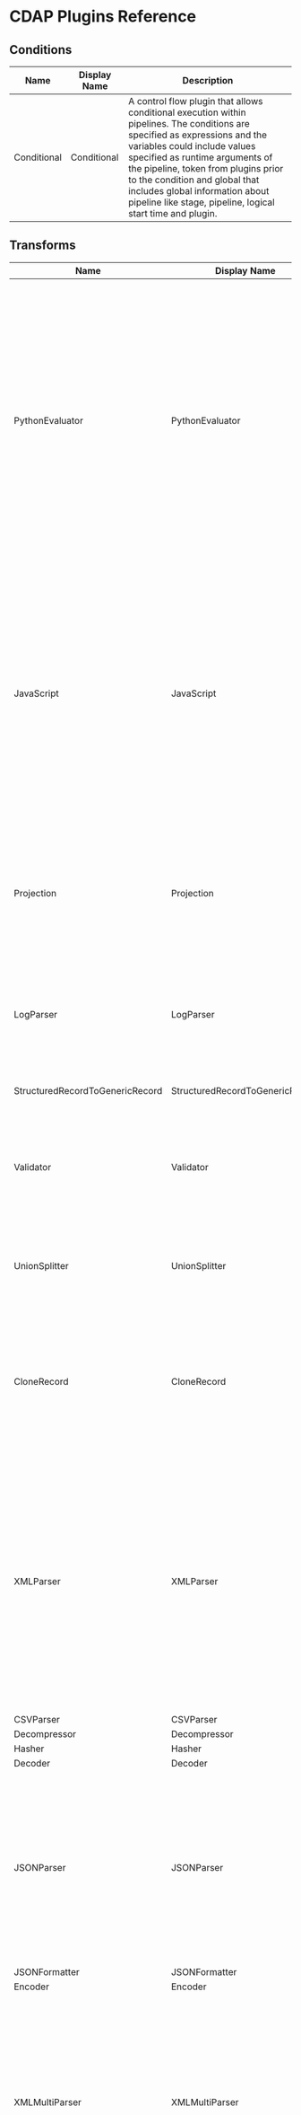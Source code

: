# CDAP Plugins Reference

## Conditions

|   Name    |Display Name|                                                                                                                                                                             Description                                                                                                                                                                              |
|-----------|------------|----------------------------------------------------------------------------------------------------------------------------------------------------------------------------------------------------------------------------------------------------------------------------------------------------------------------------------------------------------------------|
|Conditional|Conditional |A control flow plugin that allows conditional execution within pipelines. The conditions are specified as expressions and the variables could include values specified as runtime arguments of the pipeline, token from plugins prior to the condition and global that includes global information about pipeline like stage, pipeline, logical start time and plugin.|


## Transforms

|             Name              |         Display Name          |                                                                                                                                                                                  Description                                                                                                                                                                                  |
|-------------------------------|-------------------------------|-------------------------------------------------------------------------------------------------------------------------------------------------------------------------------------------------------------------------------------------------------------------------------------------------------------------------------------------------------------------------------|
|PythonEvaluator                |PythonEvaluator                |Executes user-provided python code that transforms one record into zero or more records. Each input record is converted into a dictionary which can be directly accessed in python. The transform expects to receive a dictionary as input, which it can process and emit zero or more transformed dictionaries, or emit an error dictionary using the provided emitter object.|
|JavaScript                     |JavaScript                     |Executes user-provided JavaScript that transforms one record into zero or more records. Input records are converted into JSON objects which can be directly accessed in JavaScript. The transform expects to receive a JSON object as input, which it can process and emit zero or more records or emit error using the provided emitter object.                               |
|Projection                     |Projection                     |The Projection transform lets you drop, keep, rename, and cast fields to a different type. Fields are first dropped based on the drop or keep field, then cast, then renamed.                                                                                                                                                                                                  |
|LogParser                      |LogParser                      |Parses logs from any input source for relevant information such as URI, IP, browser, device, HTTP status code, and timestamp.                                                                                                                                                                                                                                                  |
|StructuredRecordToGenericRecord|StructuredRecordToGenericRecord|Transforms a StructuredRecord into an Avro GenericRecord.                                                                                                                                                                                                                                                                                                                      |
|Validator                      |Validator                      |Validates a record, writing to an error dataset if the record is invalid. Otherwise it passes the record on to the next stage.                                                                                                                                                                                                                                                 |
|UnionSplitter                  |UnionSplitter                  |The union splitter is used to split data by a union schema, so that type specific logic can be done downstream.                                                                                                                                                                                                                                                                |
|CloneRecord                    |CloneRecord                    |Makes a copy of every input record received for a configured number of times on the output.  This transform does not change any record fields or types. It's an identity transform.                                                                                                                                                                                            |
|XMLParser                      |XMLParser                      |The XML Parser Transform uses XPath to extract fields from a complex XML event. This plugin should generally be used in conjunction with the XML Reader Batch Source. The XML Reader will provide individual events to the XML Parser, which will be responsible for extracting fields from the events and mapping them to the output schema.                                  |
|CSVParser                      |CSVParser                      |                                                                                                                                                                                                                                                                                                                                                                               |
|Decompressor                   |Decompressor                   |                                                                                                                                                                                                                                                                                                                                                                               |
|Hasher                         |Hasher                         |                                                                                                                                                                                                                                                                                                                                                                               |
|Decoder                        |Decoder                        |                                                                                                                                                                                                                                                                                                                                                                               |
|JSONParser                     |JSONParser                     |Parses an input JSON event into a record. The input JSON event could be either a map of string fields to values or it could be a complex nested JSON structure. The plugin allows you to express JSON paths for extracting fields from complex nested input JSON.                                                                                                              |
|JSONFormatter                  |JSONFormatter                  |                                                                                                                                                                                                                                                                                                                                                                               |
|Encoder                        |Encoder                        |                                                                                                                                                                                                                                                                                                                                                                               |
|XMLMultiParser                 |XMLMultiParser                 |The XML Multi Parser Transform uses XPath to extract fields from an XML document. It will generate records from the children of the element specified by the XPath. If there is some error parsing the document or building the record, the problematic input record will be dropped.                                                                                          |
|ValueMapper                    |ValueMapper                    |Value Mapper is a transform plugin that maps string values of a field in the input record to a mapping value using a mapping dataset.                                                                                                                                                                                                                                          |
|Compressor                     |Compressor                     |Compresses configured fields. Multiple fields can be specified to be compressed using different compression algorithms. Plugin supports SNAPPY, ZIP, and GZIP types of compression of fields.                                                                                                                                                                                  |
|XMLToJSON                      |XMLToJSON                      |Accepts a field that contains a properly-formatted XML string and  outputs a properly-formatted JSON string version of the data. This is  meant to be used with the Javascript transform for the parsing of  complex XML documents into parts. Once the XML is a JSON string, you  can convert it into a Javascript object using:                                              |
|Encryptor                      |Encryptor                      |Encrypts one or more fields in input records using a java keystore  that must be present on all nodes of the cluster.                                                                                                                                                                                                                                                          |
|StreamFormatter                |StreamFormatter                |                                                                                                                                                                                                                                                                                                                                                                               |
|CSVFormatter                   |CSVFormatter                   |                                                                                                                                                                                                                                                                                                                                                                               |
|NullFieldSplitter              |NullFieldSplitter              |                                                                                                                                                                                                                                                                                                                                                                               |
|Decryptor                      |Decryptor                      |Decrypts one or more fields in input records using a keystore  that must be present on all nodes of the cluster.                                                                                                                                                                                                                                                               |
|Normalize                      |Normalize                      |Normalize is a transform plugin that breaks one source row into multiple target rows. Attributes stored in the columns of a table or a file may need to be broken into multiple records: for example, one record per column attribute. In general, the plugin allows the conversion of columns to rows.                                                                        |
|Wrangler                       |Wrangler                       |This plugin applies data transformation directives on your data records. The directives are generated either through an interactive user interface or by manual entry into the plugin.                                                                                                                                                                                         |
|AddField                       |AddField                       |Adds a new field to each record. The field value can either be a new UUID, or it can be set directly through configuration. This transform is used when you want to add a unique id field to each record, or when you want to tag each record with some constant value. For example, you may want to add the logical start time as a field to each record.                     |
|MultiFieldAdder                |MultiFieldAdder                |Multi Field Adder Transform allows you to add one or more fields to the output. Each field specified has a name and the value. The value is currently set to be of type string.                                                                                                                                                                                                |
|AzureFaceExtractor             |AzureFaceExtractor             |                                                                                                                                                                                                                                                                                                                                                                               |
|GoldenGateNormalizer           |GoldenGateNormalizer           |NaN                                                                                                                                                                                                                                                                                                                                                                            |
|DateTransform                  |DateTransform                  |This transform takes a date in either a unix timestamp or a string, and converts it to a formatted string. (Macro-enabled)                                                                                                                                                                                                                                                     |
|FastFilter                     |FastFilter                     |Filters out messages based on a specified criteria.                                                                                                                                                                                                                                                                                                                            |
|SpeechTranslator               |SpeechTranslator               |NaN                                                                                                                                                                                                                                                                                                                                                                            |
|PDFExtractor                   |PDFExtractor                   |                                                                                                                                                                                                                                                                                                                                                                               |
|RecordSplitter                 |RecordSplitter                 |Given a field and a delimiter, emits one record for each split of the field.                                                                                                                                                                                                                                                                                                   |
|Run                            |Run                            |Runs an executable binary which is installed and available on the local filesystem of the Hadoop nodes. Run transform plugin allows the user to read the structured record as input and returns the output record, to be further processed downstream in the pipeline.                                                                                                         |


## Sinks

|              Name              |           Display Name            |                                                                                                                                                                                                                                                                                                                                                                                                                                                                         Description                                                                                                                                                                                                                                                                                                                                                                                                                                                                         |
|--------------------------------|-----------------------------------|-------------------------------------------------------------------------------------------------------------------------------------------------------------------------------------------------------------------------------------------------------------------------------------------------------------------------------------------------------------------------------------------------------------------------------------------------------------------------------------------------------------------------------------------------------------------------------------------------------------------------------------------------------------------------------------------------------------------------------------------------------------------------------------------------------------------------------------------------------------------------------------------------------------------------------------------------------------|
|KVTable                         |KVTable                            |Writes records to a KeyValueTable, using configurable fields from input records as the key and value.                                                                                                                                                                                                                                                                                                                                                                                                                                                                                                                                                                                                                                                                                                                                                                                                                                                        |
|Cube                            |Cube                               |Batch sink that writes data to a Cube dataset.                                                                                                                                                                                                                                                                                                                                                                                                                                                                                                                                                                                                                                                                                                                                                                                                                                                                                                               |
|TPFSAvro                        |TPFSAvro                           |                                                                                                                                                                                                                                                                                                                                                                                                                                                                                                                                                                                                                                                                                                                                                                                                                                                                                                                                                             |
|TPFSParquet                     |TPFSParquet                        |                                                                                                                                                                                                                                                                                                                                                                                                                                                                                                                                                                                                                                                                                                                                                                                                                                                                                                                                                             |
|TPFSOrc                         |TPFSOrc                            |                                                                                                                                                                                                                                                                                                                                                                                                                                                                                                                                                                                                                                                                                                                                                                                                                                                                                                                                                             |
|SnapshotText                    |SnapshotText                       |A batch sink for a PartitionedFileSet that writes snapshots of data as a new partition. Data is written in Text format.                                                                                                                                                                                                                                                                                                                                                                                                                                                                                                                                                                                                                                                                                                                                                                                                                                      |
|HDFS                            |HDFS                               |                                                                                                                                                                                                                                                                                                                                                                                                                                                                                                                                                                                                                                                                                                                                                                                                                                                                                                                                                             |
|ModelTrainer                    |ModelTrainer                       |Uses a Machine Learning algorithm to train a model. Input data must contain a outcome field and one or more feature fields.                                                                                                                                                                                                                                                                                                                                                                                                                                                                                                                                                                                                                                                                                                                                                                                                                                  |
|ADLSBatchSink                   |ADLSBatchSink                      |Azure Data Lake Store Batch Sink writes data to Azure Data Lake Store directory in avro, orc or text format.                                                                                                                                                                                                                                                                                                                                                                                                                                                                                                                                                                                                                                                                                                                                                                                                                                                 |
|CDCHBase                        |CDCHBase                           |                                                                                                                                                                                                                                                                                                                                                                                                                                                                                                                                                                                                                                                                                                                                                                                                                                                                                                                                                             |
|CDCKudu                         |CDCKudu                            |                                                                                                                                                                                                                                                                                                                                                                                                                                                                                                                                                                                                                                                                                                                                                                                                                                                                                                                                                             |
|DecisionTreeTrainer             |DecisionTreeTrainer                |Trains a regression model based upon a particular label and features of a record. Saves this model to a FileSet.                                                                                                                                                                                                                                                                                                                                                                                                                                                                                                                                                                                                                                                                                                                                                                                                                                             |
|ScalaSparkSink                  |ScalaSparkSink                     |Executes user-provided Spark code in Scala that operates on an input RDD or Dataframe with full access to all Spark features.                                                                                                                                                                                                                                                                                                                                                                                                                                                                                                                                                                                                                                                                                                                                                                                                                                |
|BigQueryTable                   |Google Big Query Table             |This plugins exports a bigquery table as sink to be ingested into the processing pipeline. Plugin requires a service account to access the bigquery table. In order to configure the service account visit https://cloud.google.com. Make sure you provide right permissions to service account for accessing BigQuery API.                                                                                                                                                                                                                                                                                                                                                                                                                                                                                                                                                                                                                                  |
|GCSParquet                      |GCSParquet                         |A GCS sink to write records as AVRO records into Parquet files.                                                                                                                                                                                                                                                                                                                                                                                                                                                                                                                                                                                                                                                                                                                                                                                                                                                                                              |
|GooglePublisher                 |GooglePublisher                    |                                                                                                                                                                                                                                                                                                                                                                                                                                                                                                                                                                                                                                                                                                                                                                                                                                                                                                                                                             |
|GCSAvro                         |GCSAvro                            |A GCS sink to write records as AVRO records.                                                                                                                                                                                                                                                                                                                                                                                                                                                                                                                                                                                                                                                                                                                                                                                                                                                                                                                 |
|GCSText                         |GCSText                            |A GCS sink to write records as Comma, Tab, Pipe, CTRL+A separated or JSON text files.                                                                                                                                                                                                                                                                                                                                                                                                                                                                                                                                                                                                                                                                                                                                                                                                                                                                        |
|HTTP                            |HTTP                               |Sink plugin to send the messages from the pipeline to an external http endpoint.                                                                                                                                                                                                                                                                                                                                                                                                                                                                                                                                                                                                                                                                                                                                                                                                                                                                             |
|KinesisSink                     |KinesisSink                        |Kinesis sink that outputs to a specified Amazon Kinesis Stream.                                                                                                                                                                                                                                                                                                                                                                                                                                                                                                                                                                                                                                                                                                                                                                                                                                                                                              |
|LogisticRegressionTrainer       |LogisticRegressionTrainer          |Trains a classification model based upon a particular label and features of a record. Saves this model to a FileSet.                                                                                                                                                                                                                                                                                                                                                                                                                                                                                                                                                                                                                                                                                                                                                                                                                                         |
|NaiveBayesTrainer               |NaiveBayesTrainer                  |Using a Naive Bayes algorithm, trains a model based upon a particular label and text field of a record. Saves this model to a file in a FileSet dataset.                                                                                                                                                                                                                                                                                                                                                                                                                                                                                                                                                                                                                                                                                                                                                                                                     |
|OrientDB                        |OrientDB                           |Writes data to an OrientDB database.                                                                                                                                                                                                                                                                                                                                                                                                                                                                                                                                                                                                                                                                                                                                                                                                                                                                                                                         |
|S3Avro                          |S3Avro                             |A batch sink for writing to Amazon S3 in Avro format.                                                                                                                                                                                                                                                                                                                                                                                                                                                                                                                                                                                                                                                                                                                                                                                                                                                                                                        |
|S3Parquet                       |S3Parquet                          |A batch sink to write to S3 in Parquet format.                                                                                                                                                                                                                                                                                                                                                                                                                                                                                                                                                                                                                                                                                                                                                                                                                                                                                                               |
|ParquetDynamicPartitionedDataset|Parquet Dynamic Partitioned Dataset|                                                                                                                                                                                                                                                                                                                                                                                                                                                                                                                                                                                                                                                                                                                                                                                                                                                                                                                                                             |
|AvroDynamicPartitionedDataset   |Avro Dynamic Partitioned Dataset   |                                                                                                                                                                                                                                                                                                                                                                                                                                                                                                                                                                                                                                                                                                                                                                                                                                                                                                                                                             |
|FileAppender                    |File Appender                      |Writes to a CDAP FileSet in text format. HDFS append must be enabled for this to work. One line is written for each record sent to the sink. All record fields are joined using a configurable separator. Each time a batch is written, the sink will examine all existing files in the output directory. If there are any files that are smaller in size than the size threshold, or more recent than the age threshold, new data will be appended to those files instead of written to new files.                                                                                                                                                                                                                                                                                                                                                                                                                                                          |
|MapRDBJSON                      |MapR-DB JSON Table                 |MapR-DB JSON table sink is used to write the JSON documents to the MapR-DB table.                                                                                                                                                                                                                                                                                                                                                                                                                                                                                                                                                                                                                                                                                                                                                                                                                                                                            |
|DynamicMultiADLS                |ADLS Batch Sink                    |NaN                                                                                                                                                                                                                                                                                                                                                                                                                                                                                                                                                                                                                                                                                                                                                                                                                                                                                                                                                          |
|DynamicMultiFileset             |DynamicMultiFileset                |This plugin is normally used in conjunction with the MultiTableDatabase batch source to write records from multiple databases into multiple filesets in text format. Each fileset it writes to will contain a single 'ingesttime' partition, which will contain the logical start time of the pipeline run. The plugin expects that the filsets it needs to write to will be set as pipeline arguments, where the key is 'multisink.[fileset]' and the value is the fileset schema. Normally, you rely on the MultiTableDatabase source to set those pipeline arguments, but they can also be manually set or set by an Action plugin in your pipeline. The sink will expect each record to contain a special split field that will be used to determine which records are written to each fileset. For example, suppose the the split field is 'tablename'. A record whose 'tablename' field is set to 'activity' will be written to the 'activity' fileset.|
|Trash                           |Trash                              |Trash consumes all the records on the input and eats them all, means no output is generated or no output is stored anywhere.                                                                                                                                                                                                                                                                                                                                                                                                                                                                                                                                                                                                                                                                                                                                                                                                                                 |
|FileCopySink                    |FileCopySink                       |The File Copy plugin is a sink plugin that takes file metadata records as inputs and copies the files into the local HDFS or the local filesystem.                                                                                                                                                                                                                                                                                                                                                                                                                                                                                                                                                                                                                                                                                                                                                                                                           |
|S3FileCopySink                  |Amazon S3 Whole File Copier        |The S3 File Copy plugin is a sink plugin that takes file metadata records as inputs and copies the files into an Amazon S3 filesystem.                                                                                                                                                                                                                                                                                                                                                                                                                                                                                                                                                                                                                                                                                                                                                                                                                       |


## Sources

|        Name        |         Display Name         |                                                                                                                                                                                                                                                                                               Description                                                                                                                                                                                                                                                                                                |
|--------------------|------------------------------|----------------------------------------------------------------------------------------------------------------------------------------------------------------------------------------------------------------------------------------------------------------------------------------------------------------------------------------------------------------------------------------------------------------------------------------------------------------------------------------------------------------------------------------------------------------------------------------------------------|
|FTP                 |FTP                           |Batch source for an FTP or SFTP source. Prefix of the path ('ftp://...' or 'sftp://...') determines the source server type, either FTP or SFTP.                                                                                                                                                                                                                                                                                                                                                                                                                                                           |
|File                |File                          |File streaming source. Watches a directory and streams file contents of any new files added to the directory. Files must be atomically moved or renamed.                                                                                                                                                                                                                                                                                                                                                                                                                                                  |
|SnapshotParquet     |SnapshotParquet               |A batch source that reads from a corresponding SnapshotParquet sink. The source will only read the most recent snapshot written to the sink.                                                                                                                                                                                                                                                                                                                                                                                                                                                              |
|XMLReader           |XMLReader                     |The XML Reader plugin is a source plugin that allows users to read XML files stored on HDFS.                                                                                                                                                                                                                                                                                                                                                                                                                                                                                                              |
|Excel               |Excel                         |The Excel plugin provides user the ability to read data from one or more Excel file(s).                                                                                                                                                                                                                                                                                                                                                                                                                                                                                                                   |
|SnapshotAvro        |SnapshotAvro                  |A batch source that reads from a corresponding SnapshotAvro sink. The source will only read the most recent snapshot written to the sink.                                                                                                                                                                                                                                                                                                                                                                                                                                                                 |
|Table               |Table                         |Outputs the entire contents of a CDAP Table each batch interval. The Table contents will be refreshed at configurable intervals.                                                                                                                                                                                                                                                                                                                                                                                                                                                                          |
|Stream              |Stream                        |                                                                                                                                                                                                                                                                                                                                                                                                                                                                                                                                                                                                          |
|HBase               |HBase                         |Batch source that reads from a column family in an HBase table. This source differs from the Table source in that it does not use a CDAP dataset, but reads directly from HBase.                                                                                                                                                                                                                                                                                                                                                                                                                          |
|HTTPPoller          |HTTPPoller                    |                                                                                                                                                                                                                                                                                                                                                                                                                                                                                                                                                                                                          |
|Twitter             |Twitter                       |Samples tweets in real-time through Spark streaming. Output records will have this schema:                                                                                                                                                                                                                                                                                                                                                                                                                                                                                                                |
|AzureBlobStore      |AzureBlobStore                |Batch source to use Microsoft Azure Blob Storage as a source.                                                                                                                                                                                                                                                                                                                                                                                                                                                                                                                                             |
|AzureDataLakeStore  |AzureDataLakeStore            |Azure Data Lake Store Batch Source reads data from Azure Data Lake Store files and converts it into  StructuredRecord.                                                                                                                                                                                                                                                                                                                                                                                                                                                                                    |
|AzureEventHub       |AzureEventHub                 |Azure Event Hub streaming source. Emits a record with the schema specified by the user. If no schema is specified, it will emit a record with 'message'(bytes).                                                                                                                                                                                                                                                                                                                                                                                                                                           |
|CDCDatabase         |CDCDatabase                   |CDAP plugin for reading from the Kafka topic to which Oracle GoldenGate pushes the change schema and data. This plugin is used in realtime data pipelines only.                                                                                                                                                                                                                                                                                                                                                                                                                                           |
|GCSFile             |Google Cloud Storage File     |NaN                                                                                                                                                                                                                                                                                                                                                                                                                                                                                                                                                                                                       |
|GCSFileBlob         |Google Cloud Storage File Blob|NaN                                                                                                                                                                                                                                                                                                                                                                                                                                                                                                                                                                                                       |
|GoogleSubscriber    |GoogleSubscriber              |                                                                                                                                                                                                                                                                                                                                                                                                                                                                                                                                                                                                          |
|MainframeReader     |MainframeReader               |This is a source plugin that allows users to read and process mainframe files.                                                                                                                                                                                                                                                                                                                                                                                                                                                                                                                            |
|S3                  |S3                            |Batch source to use Amazon S3 as a Source.                                                                                                                                                                                                                                                                                                                                                                                                                                                                                                                                                                |
|DynamoDB            |DynamoDB                      |DynamoDB Batch Source that will read the data items from AWS DynamoDB table and convert each item into the StructuredRecord as per the schema specified by the user, that can be further processed downstream in the pipeline. User can provide the query, to read the items from DynamoDB table.                                                                                                                                                                                                                                                                                                         |
|KinesisSource       |KinesisSource                 |Spark streaming source that reads from AWS Kinesis streams.                                                                                                                                                                                                                                                                                                                                                                                                                                                                                                                                               |
|Kudu                |Kudu                          |CDAP Plugin for reading data from Apache Kudu table.                                                                                                                                                                                                                                                                                                                                                                                                                                                                                                                                                      |
|MapRStream          |MapR Stream Consumer          |MapR streaming source. Reads events from MapR stream.                                                                                                                                                                                                                                                                                                                                                                                                                                                                                                                                                     |
|MQTT                |MQTT                          |The MQTT Streaming Source allows you to subscribe to an MQTT broker in a streaming context. You specify the topic to subscribe to as an MQTT client.                                                                                                                                                                                                                                                                                                                                                                                                                                                      |
|MultiTableDatabase  |Multiple Database Tables      |Reads from multiple tables within a database using JDBC. Often used in conjunction with the DynamicMultiFileset sink to perform dumps from multiple tables to HDFS files in a single pipeline. The source will output a record for each row in the tables it reads, with each record containing an additional field that holds the name of the table the record came from. In addition, for each table that will be read, this plugin will set pipeline arguments where the key is 'multisink.[tablename]' and the value is the schema of the table. This is to make it work with the DynamicMultiFileset.|
|S3FileMetadataSource|S3FileMetadataSource          |The S3 File Metadata plugin is a source plugin that allows users to read file metadata from an S3 Filesystem.                                                                                                                                                                                                                                                                                                                                                                                                                                                                                             |
|FileMetadataSource  |FileMetadataSource            |The File Metadata plugin is a source plugin that allows users to read file metadata from a local HDFS or a local filesystem.                                                                                                                                                                                                                                                                                                                                                                                                                                                                              |


## Actions

|         Name          |          Display Name          |                                                                                                                                                              Description                                                                                                                                                              |
|-----------------------|--------------------------------|---------------------------------------------------------------------------------------------------------------------------------------------------------------------------------------------------------------------------------------------------------------------------------------------------------------------------------------|
|HDFSDelete             |HDFSDelete                      |Deletes a file or files within an HDFS cluster.                                                                                                                                                                                                                                                                                        |
|SSH                    |SSH                             |Establishes an SSH connection with remote machine to execute command on that machine.                                                                                                                                                                                                                                                  |
|Email                  |Email                           |Sends an email at the end of a pipeline run.                                                                                                                                                                                                                                                                                           |
|HDFSMove               |HDFSMove                        |Moves a file or files within an HDFS cluster.                                                                                                                                                                                                                                                                                          |
|WindowsShareCopy       |WindowsShareCopy                |Copies a file or files on a Microsoft Windows share to an HDFS directory.                                                                                                                                                                                                                                                              |
|Database               |Database                        |Action that runs a database command.                                                                                                                                                                                                                                                                                                   |
|DatabaseQuery          |DatabaseQuery                   |Runs a database query at the end of the pipeline run. Can be configured to run only on success, only on failure, or always at the end of the run.                                                                                                                                                                                      |
|HTTPCallback           |HTTPCallback                    |Performs an HTTP request at the end of a pipeline run.                                                                                                                                                                                                                                                                                 |
|ScalaSparkProgram      |ScalaSparkProgram               |Executes user-provided Spark code in Scala.                                                                                                                                                                                                                                                                                            |
|ADLSDelete             |ADLSDelete                      |Deletes a file or files within ADLS file system.                                                                                                                                                                                                                                                                                       |
|PySparkProgram         |PySpark Program                 |Executes user-provided Spark code in Python.                                                                                                                                                                                                                                                                                           |
|FTPCopy                |FTPCopy                         |Copy files from FTP server to the specified destination.                                                                                                                                                                                                                                                                               |
|GCSBucketCreate        |Google Cloud Storage Path Create|This plugin is used for creating directories on Google Cloud Storage (GCS).                                                                                                                                                                                                                                                            |
|GCSBucketDelete        |Google Cloud Storage Path Delete|This plugin is used for deleting directories on Google Cloud Storage (GCS).                                                                                                                                                                                                                                                            |
|HiveExport             |Hive Bulk Export                |                                                                                                                                                                                                                                                                                                                                       |
|HiveImport             |Hive Bulk Import                |                                                                                                                                                                                                                                                                                                                                       |
|HTTPToHDFS             |HTTPToHDFS                      |Action to fetch data from an external http endpoint and create a file in HDFS.                                                                                                                                                                                                                                                         |
|LoadToSnowflake        |LoadToSnowflake                 |                                                                                                                                                                                                                                                                                                                                       |
|OracleExport           |OracleExport                    |A Hydrator Action plugin to efficiently export data from Oracle to HDFS or local file system. The plugin uses Oracle's command line tools to export data. The data exported from this tool can then be used in Hydrator pipelines.                                                                                                     |
|RedshiftToS3           |RedshiftToS3                    |                                                                                                                                                                                                                                                                                                                                       |
|S3ToRedshift           |S3ToRedshift                    |S3ToRedshift Action that will load the data from AWS S3 bucket into the AWS Redshift table.                                                                                                                                                                                                                                            |
|SFTPCopy               |SFTPCopy                        |                                                                                                                                                                                                                                                                                                                                       |
|SFTPDelete             |SFTPDelete                      |                                                                                                                                                                                                                                                                                                                                       |
|SFTPPut                |SFTPPut                         |                                                                                                                                                                                                                                                                                                                                       |
|StateRestore           |StateRestore                    |Description                                                                                                                                                                                                                                                                                                                            |
|ToUTF8                 |ToUTF8                          |                                                                                                                                                                                                                                                                                                                                       |
|VerticaBulkExportAction|VerticaBulkExportAction         |Bulk exports data in a vertica table into a file.                                                                                                                                                                                                                                                                                      |
|VerticaBulkImportAction|VerticaBulkImportAction         |Vertica Bulk Import Action plugin gets executed after successful mapreduce or spark job. It reads all the files in a given directory and bulk imports contents of those files into vertica table.                                                                                                                                      |
|ArgumentSetter         |HTTP Argument Setter            |Performs an HTTP request some endpoint to get a driver specification. Based on the spec, it will make another call to a nebula endpoint to get data about the dataset, which it will use to set 'input.path', 'input.properties', 'directives', and 'output.schema' arguments that can be used later on in the pipeline through macros.|
|DataFactoryDriver      |DataFactoryDriver               |Performs an HTTP request some endpoint to get a driver specification. Based on the spec, it will make another call to a nebula endpoint to get data about the dataset, which it will use to set 'input.path', 'input.properties', 'directives', and 'output.schema' arguments that can be used later on in the pipeline through macros.|
|AzureDecompress        |AzureDecompress                 |Azure decompress Action plugin decompress gz files from a container on Azure Storage Blob service into another container.                                                                                                                                                                                                              |
|AzureDelete            |AzureDelete                     |Azure Delete Action plugin deletes a container on Azure Storage Blob service.                                                                                                                                                                                                                                                          |
|Decompress             |Decompress                      |                                                                                                                                                                                                                                                                                                                                       |
|FileContents           |File Contents Checker           |This action plugin can be used to check if a file is empty or if the contents of a file match a given pattern.                                                                                                                                                                                                                         |
|HDFSFileMerge          |HDFS File Merge                 |Merges small files within an HDFS cluster.                                                                                                                                                                                                                                                                                             |
|AmazonS3Client         |AmazonS3Client                  |The Amazon S3 Client Action is used to work with S3 buckets and objects before or after the execution of a pipeline.                                                                                                                                                                                                                   |


## Analytics

|            Name            |        Display Name        |                                                                                                                                                                                                                                                                                                        Description                                                                                                                                                                                                                                                                                                        |
|----------------------------|----------------------------|---------------------------------------------------------------------------------------------------------------------------------------------------------------------------------------------------------------------------------------------------------------------------------------------------------------------------------------------------------------------------------------------------------------------------------------------------------------------------------------------------------------------------------------------------------------------------------------------------------------------------|
|Window                      |Window                      |The Window plugin is used to window a part of a streaming pipeline.                                                                                                                                                                                                                                                                                                                                                                                                                                                                                                                                                        |
|Distinct                    |Distinct                    |De-duplicates input records so that all output records are distinct. Can optionally take a list of fields, which will project out all other fields and perform a distinct on just those fields.                                                                                                                                                                                                                                                                                                                                                                                                                            |
|Deduplicate                 |Deduplicate                 |                                                                                                                                                                                                                                                                                                                                                                                                                                                                                                                                                                                                                           |
|GroupByAggregate            |GroupByAggregate            |                                                                                                                                                                                                                                                                                                                                                                                                                                                                                                                                                                                                                           |
|Joiner                      |Joiner                      |                                                                                                                                                                                                                                                                                                                                                                                                                                                                                                                                                                                                                           |
|RowDenormalizer             |RowDenormalizer             |Converts raw data into denormalized data based on a key column. User is able to specify the list of fields that should be used in the denormalized record, with an option to use an alias for the output field name. For example, 'ADDRESS' in the input is mapped to 'addr' in the output schema.                                                                                                                                                                                                                                                                                                                         |
|MLPredictor                 |MLPredictor                 |Uses a model trained by the ModelTrainer plugin to add a prediction field to incoming records. The same features used to train the model must be present in each input record, but input records can also contain additional non-feature fields. If the trained model uses categorical features, and if the record being predicted contains new categories, that record will be dropped. For example, suppose categorical feature 'city' was used to train a model that predicts housing prices. If an incoming record has 'New York' as the city, but 'New York' was not in the training set, that record will be dropped.|
|ScalaSparkCompute           |ScalaSparkCompute           |Executes user-provided Spark code in Scala that transforms RDD to RDD with full access to all Spark features.                                                                                                                                                                                                                                                                                                                                                                                                                                                                                                              |
|DecisionTreePredictor       |DecisionTreePredictor       |Loads a Decision Tree Regression model from a FileSet and uses it to label the records based on the predicted values.                                                                                                                                                                                                                                                                                                                                                                                                                                                                                                      |
|LogisticRegressionClassifier|LogisticRegressionClassifier|Loads a Logistic Regression model from a file of a FileSet dataset and uses it to classify records.                                                                                                                                                                                                                                                                                                                                                                                                                                                                                                                        |
|NaiveBayesClassifier        |NaiveBayesClassifier        |Loads a Naive Bayes model from a file of a FileSet dataset and uses it to classify records.                                                                                                                                                                                                                                                                                                                                                                                                                                                                                                                                |
|DataProfiler                |DataProfiler                |Calculates statistics for each input field. For every field, a total count and null count will be calculated. For numeric fields, min, max, mean, stddev, zero count, positive count, and negative count will be calculated. For string fields, min length, max length, mean length, and empty count will be calculated. For boolean fields, true and false counts will be calculated. When calculating means, only non-null values are considered.                                                                                                                                                                        |
|Repartitioner               |Repartitioner               |This plugins re-partitions a Spark RDD.                                                                                                                                                                                                                                                                                                                                                                                                                                                                                                                                                                                    |
|Sampling                    |Sampling                    |Sampling a large dataset flowing through this plugin to pull random records. Supports two types of sampling i.e, Systematic Sampling and Reservoir Sampling.                                                                                                                                                                                                                                                                                                                                                                                                                                                               |
|TopN                        |TopN                        |Top-N returns the top "n" records from the input set, based on the criteria specified in the plugin configuration.                                                                                                                                                                                                                                                                                                                                                                                                                                                                                                         |


## Alert Publishers

|   Name    |    Display Name     |                                                                                                                                                Description                                                                                                                                                |
|-----------|---------------------|-----------------------------------------------------------------------------------------------------------------------------------------------------------------------------------------------------------------------------------------------------------------------------------------------------------|
|TMS        |TMS                  |Publishes alerts to the CDAP Transactional Messaging System (TMS) as json objects. The plugin allows you to specify the topic and namespace to publish to, as well as a rate limit for the maximum number of alerts to publish per second.                                                                 |
|KafkaAlerts|Kafka Alert Publisher|Kafka Alert Publisher that allows you to publish alerts to kafka as json objects. The plugin internally uses kafka producer apis to publish alerts.  The plugin allows to specify kafka topic to use for publishing and other additional kafka producer properties. This plugin uses kafka 0.8.2 java apis.|


## Error Handlers

|     Name     | Display Name |                                                                                 Description                                                                                  |
|--------------|--------------|------------------------------------------------------------------------------------------------------------------------------------------------------------------------------|
|ErrorCollector|ErrorCollector|The ErrorCollector plugin takes errors emitted from the previous stage and flattens them by adding the error message, code, and stage to the record and outputting the result.|


## Unknown

|      Name      |  Display Name  |                                                                                                                                             Description                                                                                                                                              |
|----------------|----------------|------------------------------------------------------------------------------------------------------------------------------------------------------------------------------------------------------------------------------------------------------------------------------------------------------|
|CTSQLServer     |CTSQLServer     |Change Tracking SQL Server Streaming Source allows you to perform EDW offload in realtime through Spark Streaming.  It takes advantage of the change tracking information to minimize the data transfer to keep the downstream dataset  in-sync.                                                      |
|Elasticsearch   |Elasticsearch   |Takes the Structured Record from the input source and converts it to a JSON string, then indexes it in Elasticsearch using the index, type, and idField specified by the user. The Elasticsearch server should be running prior to creating the application.                                          |
|README          |README          |Hive Import Action executes a hive load statement which loads data from HDFS directory/file location into a hive table.                                                                                                                                                                               |
|Kafka           |Kafka           |                                                                                                                                                                                                                                                                                                      |
|KAFKAWRITER     |KAFKAWRITER     |Kafka sink that allows you to write events into CSV or JSON to kafka. Plugin has the capability to push the data to one or more Kafka topics.  It can use one of the field values from input to partition the data on topic. The sink can also be configured to operate in either sync or async mode. |
|KAFKABATCHSOURCE|KAFKABATCHSOURCE|Kafka batch source that emits a records with user specified schema.                                                                                                                                                                                                                                   |
|KAFKASOURCE     |KAFKASOURCE     |Kafka streaming source that emits a records with user specified schema.                                                                                                                                                                                                                               |
|KUDU            |KUDU            |CDAP Plugin for reading data from Apache Kudu table.                                                                                                                                                                                                                                                  |


